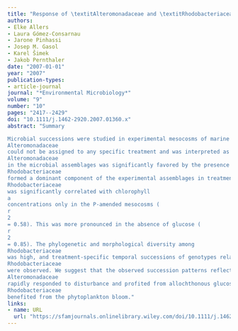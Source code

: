 ```yaml
---
title: "Response of \textitAlteromonadaceae and \textitRhodobacteriaceae to glucose and phosphorus manipulation in marine mesocosms"
authors:
- Elke Allers
- Laura Gómez-Consarnau
- Jarone Pinhassi
- Josep M. Gasol
- Karel Šimek
- Jakob Pernthaler
date: "2007-01-01"
year: "2007"
publication-types:
- article-journal
journal: "*Environmental Microbiology*"
volume: "9"
number: "10"
pages: "2417--2429"
doi: "10.1111/j.1462-2920.2007.01360.x"
abstract: "Summary

Microbial successions were studied in experimental mesocosms of marine water in the presence of additional organic carbon (glucose), phosphorus (P) or both. P addition lead to pronounced blooms of phytoplankton and to significantly enhanced bacterial production. Characteristic succession patterns were observed for two phylogenetic groups of bacteria that both transiently formed \textgreater 50% of total cells. An initial bloom of bacteria affiliated to the
Alteromonadaceae
could not be assigned to any specific treatment and was interpreted as a response to the manipulations during mesocosm set-up. These bacteria rapidly declined with the appearance of heterotrophic nanoflagellates, suggesting a negative effect of selective grazing. The persistence of
Alteromonadaceae
in the microbial assemblages was significantly favored by the presence of additional glucose. During the second half of the experiment, bacteria affiliated to
Rhodobacteriaceae
formed a dominant component of the experimental assemblages in treatments with addition of P. The community contribution of
Rhodobacteriaceae
was significantly correlated with chlorophyll
a
concentrations only in the P-amended mesocosms (
r
2
= 0.58). This was more pronounced in the absence of glucose (
r
2
= 0.85). The phylogenetic and morphological diversity among
Rhodobacteriaceae
was high, and treatment-specific temporal successions of genotypes related to
Rhodobacteriaceae
were observed. We suggest that the observed succession patterns reflect different niche preferences:
Alteromonadaceae
rapidly responded to disturbance and profited from allochthonous glucose input, whereas
Rhodobacteriaceae
benefited from the phytoplankton bloom."
links:
- name: URL
  url: "https://sfamjournals.onlinelibrary.wiley.com/doi/10.1111/j.1462-2920.2007.01360.x"
---
```

